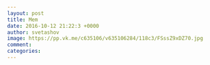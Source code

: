 ```yaml
--- 
layout: post 
title: Mem 
date: 2016-10-12 21:22:3 +0000 
author: svetashov 
image: https://pp.vk.me/c635106/v635106284/118c3/FSssZ9xDZ70.jpg
comment: 
categories: 
---
```

